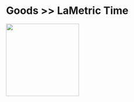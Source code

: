 # Goods >> LaMetric Time

<img src="https://res.cloudinary.com/silverbirder/image/upload/v1614432242/silver-birder.github.io/purchases/LaMetric_Time.jpg" style="width: 200px"/>